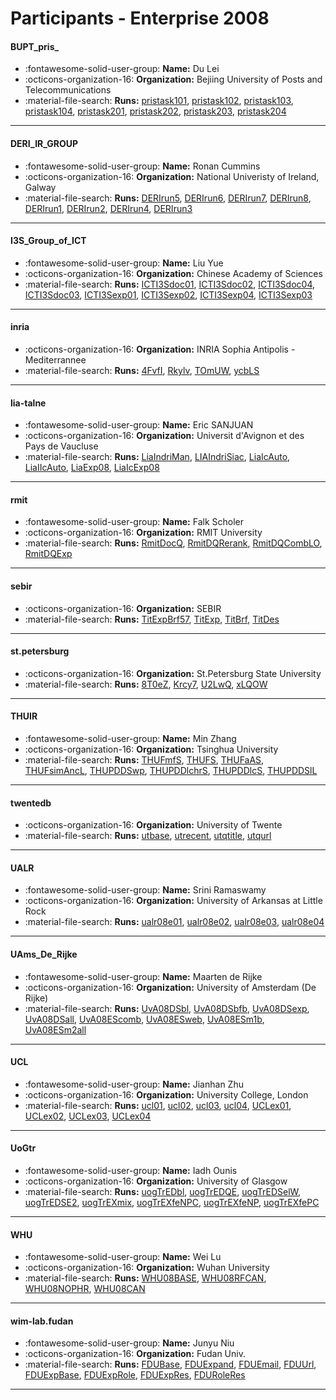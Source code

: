 # Participants - Enterprise 2008 

#### BUPT_pris_
 - :fontawesome-solid-user-group: **Name:** Du Lei
 - :octicons-organization-16: **Organization:**  Bejiing University of Posts and Telecommunications
 - :material-file-search: **Runs:** [pristask101](./runs.md#pristask101), [pristask102](./runs.md#pristask102), [pristask103](./runs.md#pristask103), [pristask104](./runs.md#pristask104), [pristask201](./runs.md#pristask201), [pristask202](./runs.md#pristask202), [pristask203](./runs.md#pristask203), [pristask204](./runs.md#pristask204) 

---
#### DERI_IR_GROUP
 - :fontawesome-solid-user-group: **Name:** Ronan Cummins
 - :octicons-organization-16: **Organization:** National Univeristy of Ireland, Galway
 - :material-file-search: **Runs:** [DERIrun5](./runs.md#derirun5), [DERIrun6](./runs.md#derirun6), [DERIrun7](./runs.md#derirun7), [DERIrun8](./runs.md#derirun8), [DERIrun1](./runs.md#derirun1), [DERIrun2](./runs.md#derirun2), [DERIrun4](./runs.md#derirun4), [DERIrun3](./runs.md#derirun3) 

---
#### I3S_Group_of_ICT
 - :fontawesome-solid-user-group: **Name:** Liu Yue
 - :octicons-organization-16: **Organization:** Chinese Academy of Sciences
 - :material-file-search: **Runs:** [ICTI3Sdoc01](./runs.md#icti3sdoc01), [ICTI3Sdoc02](./runs.md#icti3sdoc02), [ICTI3Sdoc04](./runs.md#icti3sdoc04), [ICTI3Sdoc03](./runs.md#icti3sdoc03), [ICTI3Sexp01](./runs.md#icti3sexp01), [ICTI3Sexp02](./runs.md#icti3sexp02), [ICTI3Sexp04](./runs.md#icti3sexp04), [ICTI3Sexp03](./runs.md#icti3sexp03) 

---
#### inria
 - :octicons-organization-16: **Organization:**  INRIA Sophia Antipolis - Mediterrannee
 - :material-file-search: **Runs:** [4FvfI](./runs.md#4fvfi), [Rkylv](./runs.md#rkylv), [TOmUW](./runs.md#tomuw), [ycbLS](./runs.md#ycbls) 

---
#### lia-talne
 - :fontawesome-solid-user-group: **Name:**  Eric SANJUAN
 - :octicons-organization-16: **Organization:** Universit d'Avignon et des Pays de Vaucluse
 - :material-file-search: **Runs:** [LiaIndriMan](./runs.md#liaindriman), [LIAIndriSiac](./runs.md#liaindrisiac), [LiaIcAuto](./runs.md#liaicauto), [LiaIIcAuto](./runs.md#liaiicauto), [LiaExp08](./runs.md#liaexp08), [LiaIcExp08](./runs.md#liaicexp08) 

---
#### rmit
 - :fontawesome-solid-user-group: **Name:** Falk Scholer
 - :octicons-organization-16: **Organization:** RMIT University
 - :material-file-search: **Runs:** [RmitDocQ](./runs.md#rmitdocq), [RmitDQRerank](./runs.md#rmitdqrerank), [RmitDQCombLO](./runs.md#rmitdqcomblo), [RmitDQExp](./runs.md#rmitdqexp) 

---
#### sebir
 - :octicons-organization-16: **Organization:** SEBIR
 - :material-file-search: **Runs:** [TitExpBrf57](./runs.md#titexpbrf57), [TitExp](./runs.md#titexp), [TitBrf](./runs.md#titbrf), [TitDes](./runs.md#titdes) 

---
#### st.petersburg
 - :octicons-organization-16: **Organization:**  St.Petersburg State University
 - :material-file-search: **Runs:** [8T0eZ](./runs.md#8t0ez), [Krcy7](./runs.md#krcy7), [U2LwQ](./runs.md#u2lwq), [xLQOW](./runs.md#xlqow) 

---
#### THUIR
 - :fontawesome-solid-user-group: **Name:** Min Zhang
 - :octicons-organization-16: **Organization:** Tsinghua University
 - :material-file-search: **Runs:** [THUFmfS](./runs.md#thufmfs), [THUFS](./runs.md#thufs), [THUFaAS](./runs.md#thufaas), [THUFsimAncL](./runs.md#thufsimancl), [THUPDDSwp](./runs.md#thupddswp), [THUPDDlchrS](./runs.md#thupddlchrs), [THUPDDlcS](./runs.md#thupddlcs), [THUPDDSlL](./runs.md#thupddsll) 

---
#### twentedb
 - :octicons-organization-16: **Organization:** University of Twente
 - :material-file-search: **Runs:** [utbase](./runs.md#utbase), [utrecent](./runs.md#utrecent), [utqtitle](./runs.md#utqtitle), [utqurl](./runs.md#utqurl) 

---
#### UALR
 - :fontawesome-solid-user-group: **Name:** Srini Ramaswamy
 - :octicons-organization-16: **Organization:** University  of Arkansas at Little Rock
 - :material-file-search: **Runs:** [ualr08e01](./runs.md#ualr08e01), [ualr08e02](./runs.md#ualr08e02), [ualr08e03](./runs.md#ualr08e03), [ualr08e04](./runs.md#ualr08e04) 

---
#### UAms_De_Rijke
 - :fontawesome-solid-user-group: **Name:** Maarten de Rijke
 - :octicons-organization-16: **Organization:** University of Amsterdam (De Rijke)
 - :material-file-search: **Runs:** [UvA08DSbl](./runs.md#uva08dsbl), [UvA08DSbfb](./runs.md#uva08dsbfb), [UvA08DSexp](./runs.md#uva08dsexp), [UvA08DSall](./runs.md#uva08dsall), [UvA08EScomb](./runs.md#uva08escomb), [UvA08ESweb](./runs.md#uva08esweb), [UvA08ESm1b](./runs.md#uva08esm1b), [UvA08ESm2all](./runs.md#uva08esm2all) 

---
#### UCL
 - :fontawesome-solid-user-group: **Name:** Jianhan Zhu
 - :octicons-organization-16: **Organization:** University College, London
 - :material-file-search: **Runs:** [ucl01](./runs.md#ucl01), [ucl02](./runs.md#ucl02), [ucl03](./runs.md#ucl03), [ucl04](./runs.md#ucl04), [UCLex01](./runs.md#uclex01), [UCLex02](./runs.md#uclex02), [UCLex03](./runs.md#uclex03), [UCLex04](./runs.md#uclex04) 

---
#### UoGtr
 - :fontawesome-solid-user-group: **Name:**  Iadh Ounis
 - :octicons-organization-16: **Organization:**  University of Glasgow
 - :material-file-search: **Runs:** [uogTrEDbl](./runs.md#uogtredbl), [uogTrEDQE](./runs.md#uogtredqe), [uogTrEDSelW](./runs.md#uogtredselw), [uogTrEDSE2](./runs.md#uogtredse2), [uogTrEXmix](./runs.md#uogtrexmix), [uogTrEXfeNPC](./runs.md#uogtrexfenpc), [uogTrEXfeNP](./runs.md#uogtrexfenp), [uogTrEXfePC](./runs.md#uogtrexfepc) 

---
#### WHU
 - :fontawesome-solid-user-group: **Name:** Wei Lu
 - :octicons-organization-16: **Organization:** Wuhan University
 - :material-file-search: **Runs:** [WHU08BASE](./runs.md#whu08base), [WHU08RFCAN](./runs.md#whu08rfcan), [WHU08NOPHR](./runs.md#whu08nophr), [WHU08CAN](./runs.md#whu08can) 

---
#### wim-lab.fudan
 - :fontawesome-solid-user-group: **Name:** Junyu Niu
 - :octicons-organization-16: **Organization:** Fudan Univ.
 - :material-file-search: **Runs:** [FDUBase](./runs.md#fdubase), [FDUExpand](./runs.md#fduexpand), [FDUEmail](./runs.md#fduemail), [FDUUrl](./runs.md#fduurl), [FDUExpBase](./runs.md#fduexpbase), [FDUExpRole](./runs.md#fduexprole), [FDUExpRes](./runs.md#fduexpres), [FDURoleRes](./runs.md#fduroleres) 

---
